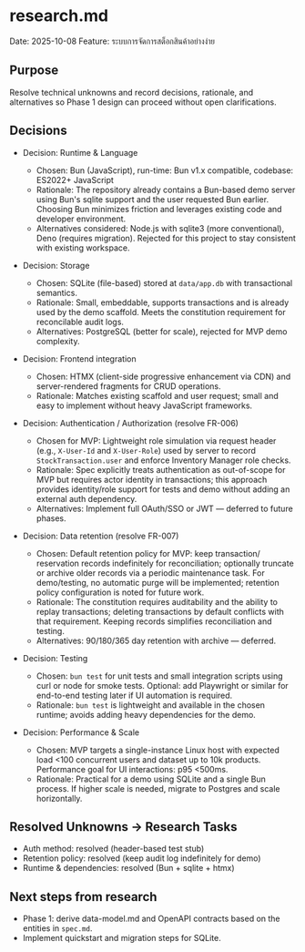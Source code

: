 # research.md

Date: 2025-10-08
Feature: ระบบการจัดการสต็อกสินค้าอย่างง่าย

## Purpose

Resolve technical unknowns and record decisions, rationale, and alternatives so Phase 1 design can proceed without open clarifications.

## Decisions

- Decision: Runtime & Language

  - Chosen: Bun (JavaScript), run-time: Bun v1.x compatible, codebase: ES2022+ JavaScript
  - Rationale: The repository already contains a Bun-based demo server using Bun's sqlite support and the user requested Bun earlier. Choosing Bun minimizes friction and leverages existing code and developer environment.
  - Alternatives considered: Node.js with sqlite3 (more conventional), Deno (requires migration). Rejected for this project to stay consistent with existing workspace.

- Decision: Storage

  - Chosen: SQLite (file-based) stored at `data/app.db` with transactional semantics.
  - Rationale: Small, embeddable, supports transactions and is already used by the demo scaffold. Meets the constitution requirement for reconcilable audit logs.
  - Alternatives: PostgreSQL (better for scale), rejected for MVP demo complexity.

- Decision: Frontend integration

  - Chosen: HTMX (client-side progressive enhancement via CDN) and server-rendered fragments for CRUD operations.
  - Rationale: Matches existing scaffold and user request; small and easy to implement without heavy JavaScript frameworks.

- Decision: Authentication / Authorization (resolve FR-006)

  - Chosen for MVP: Lightweight role simulation via request header (e.g., `X-User-Id` and `X-User-Role`) used by server to record `StockTransaction.user` and enforce Inventory Manager role checks.
  - Rationale: Spec explicitly treats authentication as out-of-scope for MVP but requires actor identity in transactions; this approach provides identity/role support for tests and demo without adding an external auth dependency.
  - Alternatives: Implement full OAuth/SSO or JWT — deferred to future phases.

- Decision: Data retention (resolve FR-007)

  - Chosen: Default retention policy for MVP: keep transaction/ reservation records indefinitely for reconciliation; optionally truncate or archive older records via a periodic maintenance task. For demo/testing, no automatic purge will be implemented; retention policy configuration is noted for future work.
  - Rationale: The constitution requires auditability and the ability to replay transactions; deleting transactions by default conflicts with that requirement. Keeping records simplifies reconciliation and testing.
  - Alternatives: 90/180/365 day retention with archive — deferred.

- Decision: Testing

  - Chosen: `bun test` for unit tests and small integration scripts using curl or node for smoke tests. Optional: add Playwright or similar for end-to-end testing later if UI automation is required.
  - Rationale: `bun test` is lightweight and available in the chosen runtime; avoids adding heavy dependencies for the demo.

- Decision: Performance & Scale
  - Chosen: MVP targets a single-instance Linux host with expected load <100 concurrent users and dataset up to 10k products. Performance goal for UI interactions: p95 <500ms.
  - Rationale: Practical for a demo using SQLite and a single Bun process. If higher scale is needed, migrate to Postgres and scale horizontally.

## Resolved Unknowns → Research Tasks

- Auth method: resolved (header-based test stub)
- Retention policy: resolved (keep audit log indefinitely for demo)
- Runtime & dependencies: resolved (Bun + sqlite + htmx)

## Next steps from research

- Phase 1: derive data-model.md and OpenAPI contracts based on the entities in `spec.md`.
- Implement quickstart and migration steps for SQLite.
